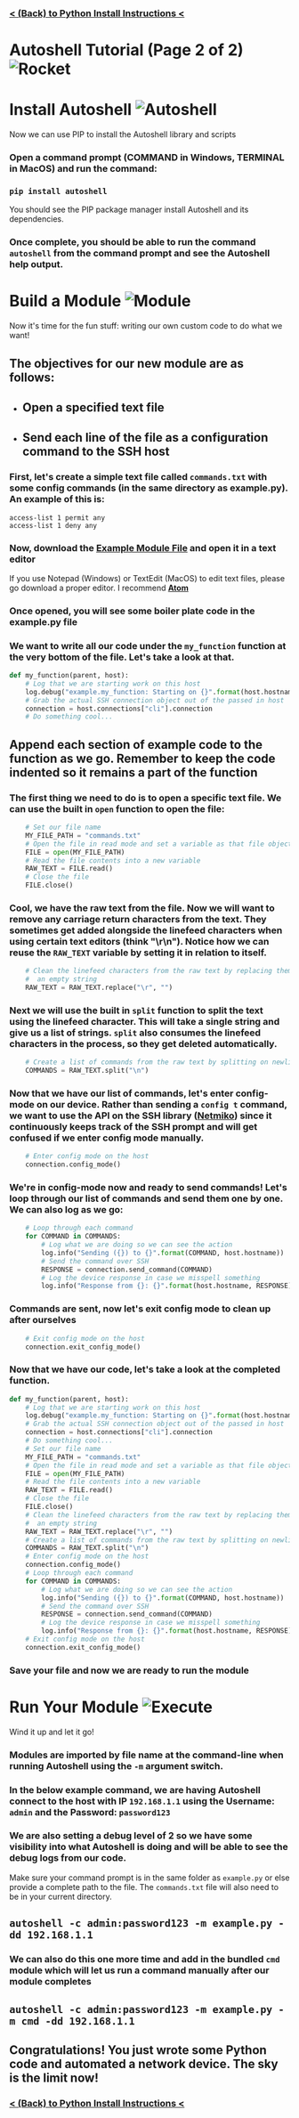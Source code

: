 ###  [< (Back) to Python Install Instructions <](TUTORIAL-1.md)

# Autoshell Tutorial (Page 2 of 2) ![Rocket](img/rocket_100.png)

# **Install Autoshell** ![Autoshell](img/autoshell_65.png)
Now we can use PIP to install the Autoshell library and scripts

### Open a command prompt (**COMMAND** in Windows, **TERMINAL** in MacOS) and run the command:
### `pip install autoshell`

You should see the PIP package manager install Autoshell and its dependencies.

### Once complete, you should be able to run the command `autoshell` from the command prompt and see the Autoshell help output.


# **Build a Module** ![Module](img/lego_65.png)
Now it's time for the fun stuff: writing our own custom code to do what we want!

## The objectives for our new module are as follows:
- ## Open a specified text file
- ## Send each line of the file as a configuration command to the SSH host

### First, let's create a simple text file called `commands.txt` with some config commands (in the same directory as example.py). An example of this is:

```
access-list 1 permit any
access-list 1 deny any
```

### Now, download the [Example Module File](https://cdn.jsdelivr.net/gh/PackeTsar/autoshell@latest/examples/example_module.py) and open it in a text editor

If you use Notepad (Windows) or TextEdit (MacOS) to edit text files, please go download a proper editor. I recommend **[Atom](https://atom.io/)**

### Once opened, you will see some boiler plate code in the example.py file

### We want to write all our code under the `my_function` function at the very bottom of the file. Let's take a look at that.

```python
def my_function(parent, host):
    # Log that we are starting work on this host
    log.debug("example.my_function: Starting on {}".format(host.hostname))
    # Grab the actual SSH connection object out of the passed in host
    connection = host.connections["cli"].connection
    # Do something cool...
```

## Append each section of example code to the function as we go. Remember to keep the code indented so it remains a part of the function

### The first thing we need to do is to open a specific text file. We can use the built in `open` function to open the file:

```python
    # Set our file name
    MY_FILE_PATH = "commands.txt"
    # Open the file in read mode and set a variable as that file object
    FILE = open(MY_FILE_PATH)
    # Read the file contents into a new variable
    RAW_TEXT = FILE.read()
    # Close the file
    FILE.close()
```

### Cool, we have the raw text from the file. Now we will want to remove any carriage return characters from the text. They sometimes get added alongside the linefeed characters when using certain text editors (think "\r\n"). Notice how we can reuse the `RAW_TEXT` variable by setting it in relation to itself.

```python
    # Clean the linefeed characters from the raw text by replacing them with
    #  an empty string
    RAW_TEXT = RAW_TEXT.replace("\r", "")
```

### Next we will use the built in `split` function to split the text using the linefeed character. This will take a single string and give us a list of strings. `split` also consumes the linefeed characters in the process, so they get deleted automatically.

```python
    # Create a list of commands from the raw text by splitting on newlines
    COMMANDS = RAW_TEXT.split("\n")
```

### Now that we have our list of commands, let's enter config-mode on our device. Rather than sending a `config t` command, we want to use the API on the SSH library ([Netmiko](https://github.com/ktbyers/netmiko)) since it continuously keeps track of the SSH prompt and will get confused if we enter config mode manually.

```python
    # Enter config mode on the host
    connection.config_mode()
```

### We're in config-mode now and ready to send commands! Let's loop through our list of commands and send them one by one. We can also log as we go:

```python
    # Loop through each command
    for COMMAND in COMMANDS:
        # Log what we are doing so we can see the action
        log.info("Sending ({}) to {}".format(COMMAND, host.hostname))
        # Send the command over SSH
        RESPONSE = connection.send_command(COMMAND)
        # Log the device response in case we misspell something
        log.info("Response from {}: {}".format(host.hostname, RESPONSE))
```

### Commands are sent, now let's exit config mode to clean up after ourselves

```python
    # Exit config mode on the host
    connection.exit_config_mode()
```

### Now that we have our code, let's take a look at the completed function.

```python
def my_function(parent, host):
    # Log that we are starting work on this host
    log.debug("example.my_function: Starting on {}".format(host.hostname))
    # Grab the actual SSH connection object out of the passed in host
    connection = host.connections["cli"].connection
    # Do something cool...
    # Set our file name
    MY_FILE_PATH = "commands.txt"
    # Open the file in read mode and set a variable as that file object
    FILE = open(MY_FILE_PATH)
    # Read the file contents into a new variable
    RAW_TEXT = FILE.read()
    # Close the file
    FILE.close()
    # Clean the linefeed characters from the raw text by replacing them with
    #  an empty string
    RAW_TEXT = RAW_TEXT.replace("\r", "")
    # Create a list of commands from the raw text by splitting on newlines
    COMMANDS = RAW_TEXT.split("\n")
    # Enter config mode on the host
    connection.config_mode()
    # Loop through each command
    for COMMAND in COMMANDS:
        # Log what we are doing so we can see the action
        log.info("Sending ({}) to {}".format(COMMAND, host.hostname))
        # Send the command over SSH
        RESPONSE = connection.send_command(COMMAND)
        # Log the device response in case we misspell something
        log.info("Response from {}: {}".format(host.hostname, RESPONSE))
    # Exit config mode on the host
    connection.exit_config_mode()
```

### Save your file and now we are ready to run the module

# **Run Your Module** ![Execute](img/execute_65.png)
Wind it up and let it go!

### Modules are imported by file name at the command-line when running Autoshell using the `-m` argument switch.

### In the below example command, we are having Autoshell connect to the host with IP `192.168.1.1` using the Username: `admin` and the Password: `password123`

### We are also setting a debug level of 2 so we have some visibility into what Autoshell is doing and will be able to see the debug logs from our code.

Make sure your command prompt is in the same folder as `example.py` or else provide a complete path to the file. The `commands.txt` file will also need to be in your current directory.

## `autoshell -c admin:password123 -m example.py -dd 192.168.1.1`

### We can also do this one more time and add in the bundled `cmd` module which will let us run a command manually after our module completes

## `autoshell -c admin:password123 -m example.py -m cmd -dd 192.168.1.1`

## Congratulations! You just wrote some Python code and automated a network device. The sky is the limit now!

###  [< (Back) to Python Install Instructions <](TUTORIAL-1.md)
